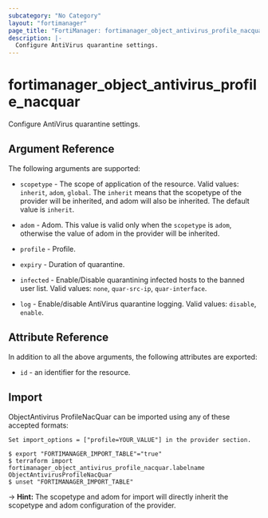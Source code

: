 ```yaml
---
subcategory: "No Category"
layout: "fortimanager"
page_title: "FortiManager: fortimanager_object_antivirus_profile_nacquar"
description: |-
  Configure AntiVirus quarantine settings.
---
```


# fortimanager_object_antivirus_profile_nacquar
Configure AntiVirus quarantine settings.

## Argument Reference


The following arguments are supported:

* `scopetype` - The scope of application of the resource. Valid values: `inherit`, `adom`, `global`. The `inherit` means that the scopetype of the provider will be inherited, and adom will also be inherited. The default value is `inherit`.
* `adom` - Adom. This value is valid only when the `scopetype` is `adom`, otherwise the value of adom in the provider will be inherited.
* `profile` - Profile.

* `expiry` - Duration of quarantine.
* `infected` - Enable/Disable quarantining infected hosts to the banned user list. Valid values: `none`, `quar-src-ip`, `quar-interface`.

* `log` - Enable/disable AntiVirus quarantine logging. Valid values: `disable`, `enable`.



## Attribute Reference

In addition to all the above arguments, the following attributes are exported:
* `id` - an identifier for the resource.

## Import

ObjectAntivirus ProfileNacQuar can be imported using any of these accepted formats:
```
Set import_options = ["profile=YOUR_VALUE"] in the provider section.

$ export "FORTIMANAGER_IMPORT_TABLE"="true"
$ terraform import fortimanager_object_antivirus_profile_nacquar.labelname ObjectAntivirusProfileNacQuar
$ unset "FORTIMANAGER_IMPORT_TABLE"
```
-> **Hint:** The scopetype and adom for import will directly inherit the scopetype and adom configuration of the provider.
